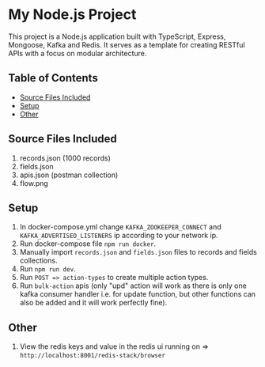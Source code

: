 # My Node.js Project

This project is a Node.js application built with TypeScript, Express, Mongoose, Kafka and Redis. It serves as a template for creating RESTful APIs with a focus on modular architecture.

## Table of Contents

- [Source Files Included](#files-included)
- [Setup](#setup)
- [Other](#other)

## Source Files Included

1. records.json (1000 records)
2. fields.json
3. apis.json (postman collection)
4. flow.png

## Setup

1. In docker-compose.yml change `KAFKA_ZOOKEEPER_CONNECT` and `KAFKA_ADVERTISED_LISTENERS` ip according to your network ip.
2. Run docker-compose file `npm run docker`.
3. Manually import `records.json` and `fields.json` files to records and fields collections.
4. Run `npm run dev`.
5. Run `POST => action-types` to create multiple action types.
6. Run `bulk-action` apis (only "upd" action will work as there is only one kafka consumer handler i.e. for update function, but other functions can also be added and it will work perfectly fine).

## Other

1. View the redis keys and value in the redis ui running on => `http://localhost:8001/redis-stack/browser`
